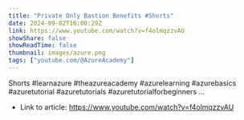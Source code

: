 ```yaml
---
title: "Private Only Bastion Benefits #Shorts"
date: 2024-09-02T16:00:29Z
link: https://www.youtube.com/watch?v=f4olmqzzvAU
showShare: false
showReadTime: false
thumbnail: images/azure.png
tags: ["youtube.com/@AzureAcademy"]
---
```

Shorts #learnazure #theazureacademy #azurelearning #azurebasics #azuretutorial #azuretutorials #azuretutorialforbeginners ...

- Link to article: https://www.youtube.com/watch?v=f4olmqzzvAU
